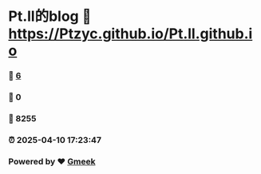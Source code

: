 # Pt.ll的blog :link: https://Ptzyc.github.io/Pt.ll.github.io 
### :page_facing_up: [6](https://Ptzyc.github.io/Pt.ll.github.io/tag.html) 
### :speech_balloon: 0 
### :hibiscus: 8255 
### :alarm_clock: 2025-04-10 17:23:47 
### Powered by :heart: [Gmeek](https://github.com/Meekdai/Gmeek)
